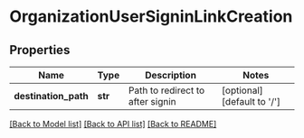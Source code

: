 # OrganizationUserSigninLinkCreation

## Properties
Name | Type | Description | Notes
------------ | ------------- | ------------- | -------------
**destination_path** | **str** | Path to redirect to after signin | [optional] [default to '/']

[[Back to Model list]](../README.md#documentation-for-models) [[Back to API list]](../README.md#documentation-for-api-endpoints) [[Back to README]](../README.md)


